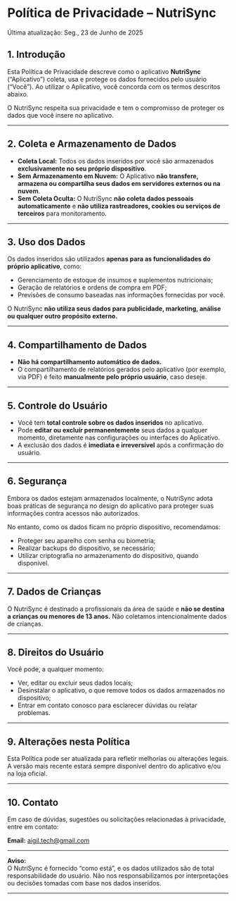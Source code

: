 # Política de Privacidade – NutriSync

Última atualização: Seg., 23 de Junho de 2025

## 1. Introdução

Esta Política de Privacidade descreve como o aplicativo **NutriSync** (“Aplicativo”) coleta, usa e protege os dados fornecidos pelo usuário (“Você”). Ao utilizar o Aplicativo, você concorda com os termos descritos abaixo.

O NutriSync respeita sua privacidade e tem o compromisso de proteger os dados que você insere no aplicativo.

---

## 2. Coleta e Armazenamento de Dados

- **Coleta Local:** Todos os dados inseridos por você são armazenados **exclusivamente no seu próprio dispositivo**.
- **Sem Armazenamento em Nuvem:** O Aplicativo **não transfere, armazena ou compartilha seus dados em servidores externos ou na nuvem**.
- **Sem Coleta Oculta:** O NutriSync **não coleta dados pessoais automaticamente** e **não utiliza rastreadores, cookies ou serviços de terceiros** para monitoramento.

---

## 3. Uso dos Dados

Os dados inseridos são utilizados **apenas para as funcionalidades do próprio aplicativo**, como:

- Gerenciamento de estoque de insumos e suplementos nutricionais;
- Geração de relatórios e ordens de compra em PDF;
- Previsões de consumo baseadas nas informações fornecidas por você.

O NutriSync **não utiliza seus dados para publicidade, marketing, análise ou qualquer outro propósito externo.**

---

## 4. Compartilhamento de Dados

- **Não há compartilhamento automático de dados.**
- O compartilhamento de relatórios gerados pelo aplicativo (por exemplo, via PDF) é feito **manualmente pelo próprio usuário**, caso deseje.

---

## 5. Controle do Usuário

- Você tem **total controle sobre os dados inseridos** no aplicativo.
- Pode **editar ou excluir permanentemente** seus dados a qualquer momento, diretamente nas configurações ou interfaces do Aplicativo.
- A exclusão dos dados é **imediata e irreversível** após a confirmação do usuário.

---

## 6. Segurança

Embora os dados estejam armazenados localmente, o NutriSync adota boas práticas de segurança no design do aplicativo para proteger suas informações contra acessos não autorizados.

No entanto, como os dados ficam no próprio dispositivo, recomendamos:

- Proteger seu aparelho com senha ou biometria;
- Realizar backups do dispositivo, se necessário;
- Utilizar criptografia no armazenamento do dispositivo, quando disponível.

---

## 7. Dados de Crianças

O NutriSync é destinado a profissionais da área de saúde e **não se destina a crianças ou menores de 13 anos.** Não coletamos intencionalmente dados de crianças.

---

## 8. Direitos do Usuário

Você pode, a qualquer momento:

- Ver, editar ou excluir seus dados locais;
- Desinstalar o aplicativo, o que remove todos os dados armazenados no dispositivo;
- Entrar em contato conosco para esclarecer dúvidas ou relatar problemas.

---

## 9. Alterações nesta Política

Esta Política pode ser atualizada para refletir melhorias ou alterações legais. A versão mais recente estará sempre disponível dentro do aplicativo e/ou na loja oficial.

---

## 10. Contato

Em caso de dúvidas, sugestões ou solicitações relacionadas à privacidade, entre em contato:

**Email:** aigil.tech@gmail.com

---

**Aviso:**  
O NutriSync é fornecido “como está”, e os dados utilizados são de total responsabilidade do usuário. Não nos responsabilizamos por interpretações ou decisões tomadas com base nos dados inseridos.

---
